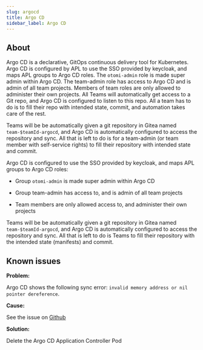 ```yaml
---
slug: argocd
title: Argo CD
sidebar_label: Argo CD
---
```


## About

Argo CD is a declarative, GitOps continuous delivery tool for Kubernetes. Argo CD is configured by APL to use the SSO provided by keycloak, and maps APL groups to Argo CD roles. The `otomi-admin` role is made super admin within Argo CD. The team-admin role has access to Argo CD and is admin of all team projects. Members of team roles are only allowed to administer their own projects. All Teams will automatically get access to a Git repo, and Argo CD is configured to listen to this repo. All a team has to do is to fill their repo with intended state, commit, and automation takes care of the rest.

Teams will be be automatically given a git repository in Gitea named `team-$teamId-argocd`, and Argo CD is automatically configured to access the repository and sync. All that is left to do is for a team-admin (or team member with self-service rights) to fill their repository with intended state and commit.

Argo CD is configured to use the SSO provided by keycloak, and maps APL groups to Argo CD roles:

- Group `otomi-admin` is made super admin within Argo CD

- Group team-admin has access to, and is admin of all team projects

- Team members are only allowed access to, and administer their own projects

Teams will be be automatically given a git repository in Gitea named `team-$teamId-argocd`, and Argo CD is automatically configured to access the repository and sync. All that is left to do is Teams to fill their repository with the intended state (manifests) and commit.

## Known issues

**Problem:**

Argo CD shows the following sync error: `invalid memory address or nil pointer dereference`.

**Cause:**

See the issue on [Github](https://github.com/argoproj/argo-cd/issues/14098)

**Solution:**

Delete the Argo CD Application Controller Pod